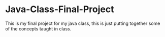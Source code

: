 # Java-Class-Final-Project

This is my final project for my java class, this is just putting together some of the concepts taught in class. 
